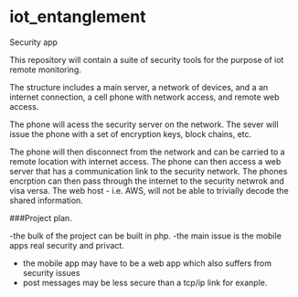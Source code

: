 # iot_entanglement
Security app

This repository will contain a suite of security tools
for the purpose of iot remote monitoring.
   
The structure includes a main server, a network of devices, and 
a an internet connection, a cell phone with network access, and remote web access.

   
The phone will acess the security server on the network. The sever will issue the phone
with a set of encryption keys, block chains, etc.
   
The phone will then disconnect from the network and can be carried to a remote
location with internet access. The phone can then access a web server that 
has a communication link to the security network. The phones
encrption can then pass through the internet to the security netwrok
and visa versa. The web host - i.e. AWS, will not be
able to trivially decode the shared information.

###Project plan.   
   
-the bulk of the project can be built in php.
-the main issue is the mobile apps real security and privact.
- the mobile app may have to be a web app which also suffers from security issues
- post messages may be less secure than a tcp/ip link for exanple.
